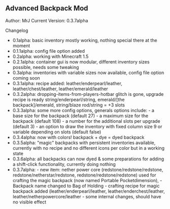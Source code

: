 Advanced Backpack Mod
---------------------

Author: MrJ
Current Version: 0.3.7alpha










Changelog
- 0.1alpha: 	basic inventory mostly working, nothing special there at the moment
- 0.1.1alpha: 	config file option added
- 0.2alpha: 	working with Minecraft 1.5
- 0.2.1alpha: 	container gui is now modular, different inventory sizes possible, needs some tweaking
- 0.3alpha: 	inventories with variable sizes now available, config file option coming soon
- 0.3.1alpha: 	recipe added: leather/enderpearl/leather, leather/chest/leather, leather/emerald/leather
- 0.3.2alpha: 	dropping-items-from-players-hotbar glitch is gone, upgrade recipe is ready
				string/enderpearl/string, emerald/[the backpack]/emerald, string/blaze rod/string = +3 slots
- 0.3.3alpha: 	some more config options, generals options include:
				- a base size for the backpack (default 27)
				- a maximum size for the backpack (default 108)
				- a number for the additional slots per upgrade (default 3)
				- an option to draw the inventory with fixed column size 9 or variable depending on slots (default false)
- 0.3.4alpha: 	now with colors! backpack + dye = dyed backpack
- 0.3.5alpha: 	"magic" backpacks with persistent inventories available, currently with no recipe and no different icons per color but in a working state
- 0.3.6alpha: 	all backpacks can now dyed & some preparations for adding a shift-click functionality, currently doing nothing
- 0.3.7alpha: 	- new item: nether power core (redstone/redstone/redstone, redstone/netherstar/redstone, redstone/redstone/redstone) used for crafting the
				magic backpack (now named Portable Pocketdimension), 
				- Backpack name changed to Bag of Holding
				- crafting recipe for magic backpack added (leather/enderpearl/leather, leather/enderchest/leather, leather/netherpowercore/leather
				- some internal changes, should have no visible effect